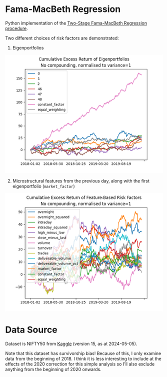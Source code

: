 # Fama-MacBeth Regression
Python implementation of the [Two-Stage Fama-MacBeth Regression procedure](https://en.wikipedia.org/wiki/Fama%E2%80%93MacBeth_regression).

Two different choices of risk factors are demonstrated:

1. Eigenportfolios

![Eigenportfolios](https://github.com/odenpetersen/fama-macbeth-regression/blob/main/output/eigenportfolios.png?raw=true)

2. Microstructural features from the previous day, along with the first eigenportfolio (`market_factor`)

![Microstructural features](https://github.com/odenpetersen/fama-macbeth-regression/blob/main/output/features.png?raw=true)

# Data Source
Dataset is NIFTY50 from [Kaggle](https://www.kaggle.com/datasets/rohanrao/nifty50-stock-market-data/data) (version 15, as at 2024-05-05).

Note that this dataset has survivorship bias! Because of this, I only examine data from the beginning of 2018. I think it is less interesting to include at the effects of the 2020 correction for this simple analysis so I'll also exclude anything from the beginning of 2020 onwards.
